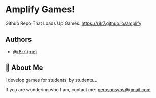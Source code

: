 
# Amplify Games!

Github Repo That Loads Up Games. https://r8r7.github.io/amplify


## Authors

- [@r8r7 (me)](https://www.github.com/r8r7)


## 🚀 About Me
I develop games for students, by students...

If you are wondering who I am, contact me: perosonsybs@gmail.com

